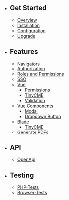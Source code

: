 - ## Get Started
    - [Overview](/{{route}}/{{version}}/overview)
    - [Installation](/{{route}}/{{version}}/install)
    - [Configuration](/{{route}}/{{version}}/config)
    - [Upgrade](/{{route}}/{{version}}/upgrade)
- ## Features
    - [Navigators](/{{route}}/{{version}}/navigators)
    - [Authorization](/{{route}}/{{version}}/auth)
    - [Roles and Permissions](/{{route}}/{{version}}/role)
    - [SSO](/{{route}}/{{version}}/sso)
    - [Vue](/{{route}}/{{version}}/vue)
        - [Permissions](/{{route}}/{{version}}/vue-permissions)
        - [TinyCME](/{{route}}/{{version}}/vue-editor)
        - [Validation](/{{route}}/{{version}}/vue-validation)
    - [Vue Components](/{{route}}/{{version}}/vue-components)
        - [Modal](/{{route}}/{{version}}/vue-modal)
        - [Dropdown Button](/{{route}}/{{version}}/vue-dropdown-button)
    - [Blade](/{{route}}/{{version}}/blade)
        - [TinyCME](/{{route}}/{{version}}/blade-editor)
    - [Generate PDFs](/{{route}}/{{version}}/pdf)
- ## API
    - [OpenApi](/{{route}}/{{version}}/openapi)
- ## Testing
    - [PHP-Tests](/{{route}}/{{version}}/php-test)
    - [Browser-Tests](/{{route}}/{{version}}/browser-test)
